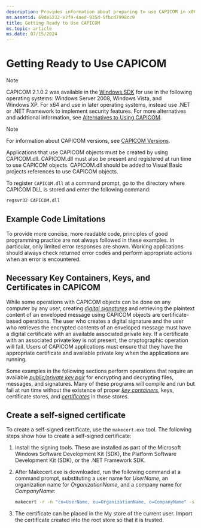 ```yaml
---
description: Provides information about preparing to use CAPICOM in x86 applications.
ms.assetid: 69de5232-e2f9-4aed-935d-5fbcd7998cc9
title: Getting Ready to Use CAPICOM
ms.topic: article
ms.date: 07/15/2024
---
```


# Getting Ready to Use CAPICOM

> [!NOTE]
> CAPICOM 2.1.0.2 was available in the [Windows SDK](https://developer.microsoft.com/windows/downloads/windows-sdk/) for use in the following operating systems: Windows Server 2008, Windows Vista, and Windows XP. For x64 and use in later operating systems, instead use .NET or .NET Framework to implement security features. For more alternatives and addtional information, see [Alternatives to Using CAPICOM](alternatives-to-using-capicom.md).

> [!NOTE]
> For information about CAPICOM versions, see [CAPICOM Versions](capicom-versions.md).

Applications that use CAPICOM objects must be created by using CAPICOM.dll. CAPICOM.dll must also be present and registered at run time to use CAPICOM objects. CAPICOM.dll should be added to Visual Basic projects references to use CAPICOM objects.

To register `CAPICOM.dll` at a command prompt, go to the directory where CAPICOM DLL is stored and enter the following command:

```cmd
regsvr32 CAPICOM.dll
```

## Example Code Limitations

To provide more concise, more readable code, principles of good programming practice are not always followed in these examples. In particular, only limited error responses are shown. Working applications should always check returned error codes and perform appropriate actions when an error is encountered.

## Necessary Key Containers, Keys, and Certificates in CAPICOM

While some operations with CAPICOM objects can be done on any computer by any user, creating [*digital signatures*](../secgloss/d-gly.md) and retrieving the plaintext content of an enveloped message using CAPICOM objects are certificate-based operations. The user who creates a digital signature and the user who retrieves the encrypted contents of an enveloped message must have a digital certificate with an available associated private key. If a certificate with an associated private key is not present, the cryptographic operation will fail. Users of CAPICOM applications must ensure that they have the appropriate certificate and available private key when the applications are running.

Some examples in the following sections perform operations that require an available [*public/private key pair*](../secgloss/p-gly.md) for encrypting and decrypting files, messages, and signatures. Many of these programs will compile and run but fail at run time without the existence of proper [*key containers*](../secgloss/k-gly.md), keys, certificate stores, and [*certificates*](../secgloss/c-gly.md) in those stores.

## Create a self-signed certificate

To create a self-signed certificate, use the `makecert.exe` tool. The following steps show how to create a self-signed certificate:

1. Install the signing tools. These are installed as part of the Microsoft Windows Software Development Kit (SDK), the Platform Software Development Kit (SDK), or the .NET Framework SDK.
1. After Makecert.exe is downloaded, run the following command at a command prompt, substituting a user name for *UserName*, an organization name for *OrganizationName*, and a company name for *CompanyName*:

   ```cmd
   makecert -r -n "cn=UserName, ou=OrganizationName, o=CompanyName" -ss my
   ```

1. The certificate can be placed in the My store of the current user. Import the certificate created into the root store so that it is trusted.
